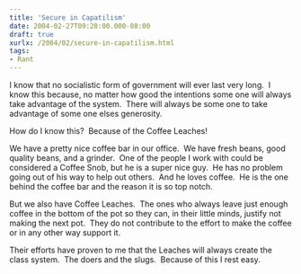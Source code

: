 ```yaml
---
title: 'Secure in Capatilism'
date: 2004-02-27T09:28:00.000-08:00
draft: true
xurlx: /2004/02/secure-in-capatilism.html
tags: 
- Rant
---
```


I know that no socialistic form of government will ever last very long.  I know this because, no matter how good the intentions some one will always take advantage of the system.  There will always be some one to take advantage of some one elses generosity. 

How do I know this?  Because of the Coffee Leaches!

We have a pretty nice coffee bar in our office.  We have fresh beans, good quality beans, and a grinder.  One of the people I work with could be considered a Coffee Snob, but he is a super nice guy.  He has no problem going out of his way to help out others.  And he loves coffee.  He is the one behind the coffee bar and the reason it is so top notch.

But we also have Coffee Leaches.  The ones who always leave just enough coffee in the bottom of the pot so they can, in their little minds, justify not making the next pot.  They do not contribute to the effort to make the coffee or in any other way support it.

Their efforts have proven to me that the Leaches will always create the class system.  The doers and the slugs.  Because of this I rest easy.